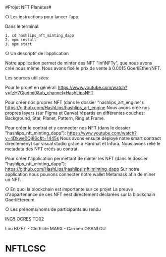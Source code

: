 #Projet NFT Planètes#

○ Les instructions pour lancer l’app:

Dans le terminal:

    1. cd hashlips_nft_minting_dapp
    2. npm install
    3. npm start



○ Un descriptif de l’application 

Notre application permet de minter des NFT "InfiNFTy", que nous avons créé nous même. Nous avons fixé le prix de vente à 0.0015 GoerliEther/NFT.

Les sources utilisées:

Pour le projet en général:
https://www.youtube.com/watch?v=fzH7Gjadmj0&ab_channel=HashLipsNFT

Pour créer nos propres NFT (dans le dossier "hashlips_art_engine"):
https://github.com/HashLips/hashlips_art_engine
Nous avons créé nos propres layers (sur Figma et Canva) répartis en différentes couches: Background, Star, Planet, Pattern, Ring et Frame.

Pour créer le contrat et y connecter nos NFT (dans le dossier "hashlips_nft_minting_dapp"):
https://www.youtube.com/watch?v=4Dkwe0Qj86c&t=1445s
Nous avons ensuite déployé notre smart contract directemenyt sur visual studio grâce à Hardhat et Infura. Nous avons relié le metadata des NFT créés au contrat.

Pour créer l'application permettant de minter les NFT (dans le dossier "hashlips_nft_minting_dapp"):
https://github.com/HashLips/hashlips_nft_minting_dapp
Sur notre application nous pouvons connecter notre wallet Metamask afin de miner un NFT.



○ En quoi la blockchain est importante sur ce projet
La preuve d'appartenance de ces NFT eest directement déclarées sur la blockchain GoerliEtereum.


○ Les prénoms/noms de participants au rendu

ING5 OCRES TD02

Lou BIZET - 
Clothilde MARX - 
Carmen OSANLOU

# NFTLCSC
